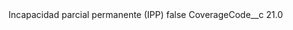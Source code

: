 <?xml version="1.0" encoding="UTF-8"?>
<CustomMetadata xmlns="http://soap.sforce.com/2006/04/metadata" xmlns:xsi="http://www.w3.org/2001/XMLSchema-instance" xmlns:xsd="http://www.w3.org/2001/XMLSchema">
    <label>Incapacidad parcial permanente (IPP)</label>
    <protected>false</protected>
    <values>
        <field>CoverageCode__c</field>
        <value xsi:type="xsd:double">21.0</value>
    </values>
</CustomMetadata>
